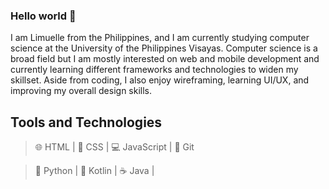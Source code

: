 ### Hello world 👋

I am Limuelle from the Philippines, and I am currently studying computer science at the University of the Philippines Visayas. Computer science is a broad field but I am mostly interested on web and mobile development and currently learning different frameworks and technologies to widen my skillset. Aside from coding, I also enjoy wireframing, learning UI/UX, and improving my overall design skills.

## Tools and Technologies
> 🌐 HTML | 
> 🎨 CSS | 
> 💻 JavaScript |
> 📁 Git

> 🐍 Python | 
> 📱  Kotlin | 
> ☕ Java | 

<!--
**palimdrome/palimdrome** is a ✨ _special_ ✨ repository because its `README.md` (this file) appears on your GitHub profile.

Here are some ideas to get you started:

- 🔭 I’m currently working on ...
- 🌱 I’m currently learning ...
- 👯 I’m looking to collaborate on ...
- 🤔 I’m looking for help with ...
- 💬 Ask me about ...
- 📫 How to reach me: ...
- 😄 Pronouns: ...
- ⚡ Fun fact: ...
-->
